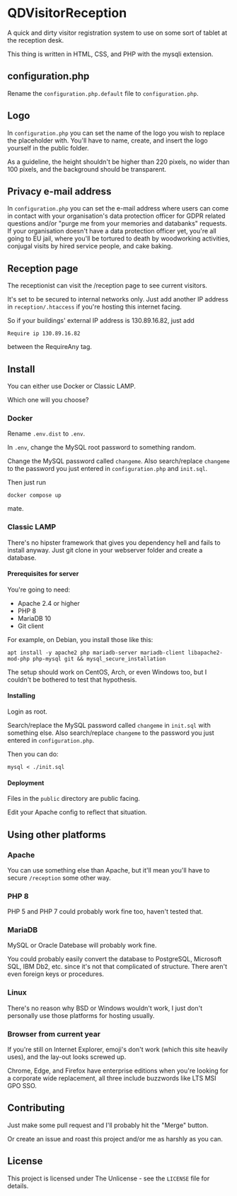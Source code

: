 # QDVisitorReception
A quick and dirty visitor registration system to use on some sort of tablet at the reception desk.

This thing is written in HTML, CSS, and PHP with the mysqli extension.

## configuration.php
Rename the ```configuration.php.default``` file to ```configuration.php```.

## Logo
In ```configuration.php``` you can set the name of the logo you wish to replace the placeholder with. You'll have to name, create, and insert the logo yourself in the public folder.

As a guideline, the height shouldn't be higher than 220 pixels, no wider than 100 pixels, and the background should be transparent.

## Privacy e-mail address
In ```configuration.php``` you can set the e-mail address where users can come in contact with your organisation's data protection officer for GDPR related questions and/or "purge me from your memories and databanks" requests.
If your organisation doesn't have a data protection officer yet, you're all going to EU jail, where you'll be tortured to death by woodworking activities, conjugal visits by hired service people, and cake baking.

## Reception page
The receptionist can visit the /reception page to see current visitors.

It's set to be secured to internal networks only. Just add another IP address in `reception/.htaccess` if you're hosting this internet facing.

So if your buildings' external IP address is 130.89.16.82, just add
```text
Require ip 130.89.16.82
```
between the RequireAny tag.

## Install
You can either use Docker or Classic LAMP.

Which one will you choose?

### Docker
Rename ```.env.dist``` to ```.env```.

In ```.env```, change the MySQL root password to something random.

Change the MySQL password called ```changeme```. Also search/replace ```changeme``` to the password you just entered in ```configuration.php``` and ```init.sql```.

Then just run
```shell
docker compose up
```
mate.

### Classic LAMP
There's no hipster framework that gives you dependency hell and fails to install anyway.
Just git clone in your webserver folder and create a database.

#### Prerequisites for server
You're going to need:
* Apache 2.4 or higher
* PHP 8
* MariaDB 10
* Git client

For example, on Debian, you install those like this:
```shell
apt install -y apache2 php mariadb-server mariadb-client libapache2-mod-php php-mysql git && mysql_secure_installation 
```

The setup should work on CentOS, Arch, or even Windows too, but I couldn't be bothered to test that hypothesis.

#### Installing
Login as root.

Search/replace the MySQL password called ```changeme``` in ```init.sql``` with something else. Also search/replace ```changeme``` to the password you just entered in ```configuration.php```.

Then you can do:
```shell
mysql < ./init.sql
```

#### Deployment
Files in the ```public``` directory are public facing.

Edit your Apache config to reflect that situation.

## Using other platforms
### Apache
You can use something else than Apache, but it'll mean you'll have to secure ```/reception``` some other way.

### PHP 8
PHP 5 and PHP 7 could probably work fine too, haven't tested that.

### MariaDB
MySQL or Oracle Datebase will probably work fine.

You could probably easily convert the database to PostgreSQL, Microsoft SQL, IBM Db2, etc. since it's not that complicated of structure. There aren't even foreign keys or procedures.

### Linux
There's no reason why BSD or Windows wouldn't work, I just don't personally use those platforms for hosting usually.

### Browser from current year
If you're still on Internet Explorer, emoji's don't work (which this site heavily uses), and the lay-out looks screwed up.

Chrome, Edge, and Firefox have enterprise editions when you're looking for a corporate wide replacement, all three include buzzwords like LTS MSI GPO SSO.

## Contributing
Just make some pull request and I'll probably hit the "Merge" button.

Or create an issue and roast this project and/or me as harshly as you can.

## License
This project is licensed under The Unlicense - see the ```LICENSE``` file for details.
